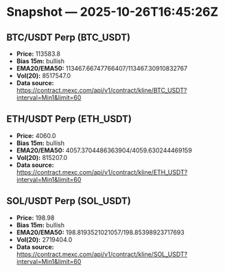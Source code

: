 # Snapshot — 2025-10-26T16:45:26Z

## BTC/USDT Perp (BTC_USDT)
- **Price:** 113583.8
- **Bias 15m:** bullish
- **EMA20/EMA50:** 113467.66747766407/113467.30910832767
- **Vol(20):** 8517547.0
- **Data source:** https://contract.mexc.com/api/v1/contract/kline/BTC_USDT?interval=Min1&limit=60

## ETH/USDT Perp (ETH_USDT)
- **Price:** 4060.0
- **Bias 15m:** bullish
- **EMA20/EMA50:** 4057.3704486363904/4059.630244469159
- **Vol(20):** 815207.0
- **Data source:** https://contract.mexc.com/api/v1/contract/kline/ETH_USDT?interval=Min1&limit=60

## SOL/USDT Perp (SOL_USDT)
- **Price:** 198.98
- **Bias 15m:** bullish
- **EMA20/EMA50:** 198.8193521021057/198.85398923717693
- **Vol(20):** 2719404.0
- **Data source:** https://contract.mexc.com/api/v1/contract/kline/SOL_USDT?interval=Min1&limit=60
